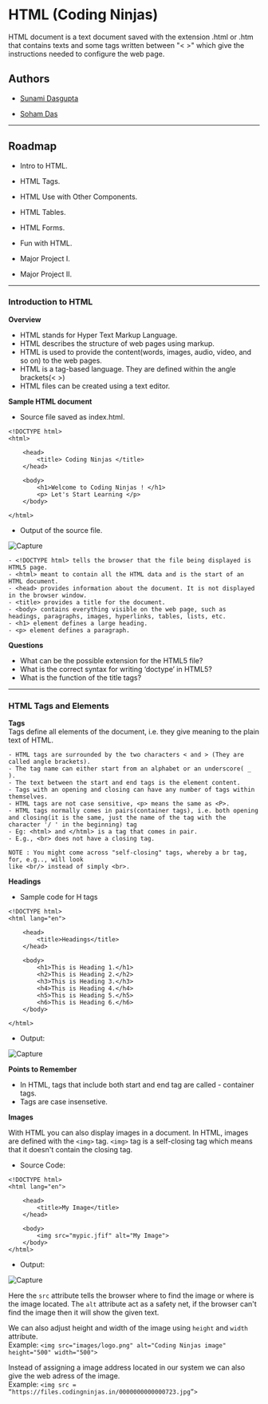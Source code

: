 
# HTML (Coding Ninjas)



HTML document is a text document saved with the extension .html or .htm that
contains texts and some tags written between "< >" which give the instructions needed
to configure the web page.

## Authors

- [Sunami Dasgupta](https://www.github.com/Sunami09)

- [Soham Das](https://github.com/fatemaker254)



-----------------------------------------------------------------




## Roadmap

- Intro to HTML.

- HTML Tags.

- HTML Use with Other Components.

- HTML Tables.

- HTML Forms.

- Fun with HTML.

- Major Project I.

- Major Project II.


---------------------------------------------------------------------------------------

### Introduction to HTML

**Overview**
- HTML stands for Hyper Text Markup Language.
- HTML describes the structure of web pages using markup.
- HTML is used to provide the content(words, images, audio, video, and so on) to the web pages.
- HTML is a tag-based language. They are defined within the angle brackets(< >)
- HTML files can be created using a text editor.

**Sample HTML document**

- Source file saved as index.html.

``` 
<!DOCTYPE html>
<html>

    <head>
        <title> Coding Ninjas </title>
    </head>

    <body>
        <h1>Welcome to Coding Ninjas ! </h1>
        <p> Let's Start Learning </p>
    </body>

</html>
```
- Output of the source file.

![Capture](https://user-images.githubusercontent.com/66564001/157053285-6ab83565-aaff-48de-9107-7876be4d5b4e.PNG)
```
- <!DOCTYPE html> tells the browser that the file being displayed is HTML5 page.
- <html> meant to contain all the HTML data and is the start of an HTML document.
- <head> provides information about the document. It is not displayed in the browser window.
- <title> provides a title for the document.
- <body> contains everything visible on the web page, such as headings, paragraphs, images, hyperlinks, tables, lists, etc.
- <h1> element defines a large heading.
- <p> element defines a paragraph.
```

**Questions**
- What can be the possible extension for the HTML5 file?
- What is the correct syntax for writing ‘doctype’ in HTML5?
- What is the function of the title tags?

----------------------------------------------------

### HTML Tags and Elements

**Tags**\
Tags define all elements of the document, i.e. they give meaning to the plain
text of HTML.
```
- HTML tags are surrounded by the two characters < and > (They are called angle brackets).
- The tag name can either start from an alphabet or an underscore( _ ).
- The text between the start and end tags is the element content.
- Tags with an opening and closing can have any number of tags within themselves.
- HTML tags are not case sensitive, <p> means the same as <P>.
- HTML tags normally comes in pairs(container tags), i.e. both opening and closing(it is the same, just the name of the tag with the character '/ ' in the beginning) tag
- Eg: <html> and </html> is a tag that comes in pair.
- E.g., <br> does not have a closing tag.

NOTE : You might come across "self-closing" tags, whereby a br tag, for, e.g.., will look
like <br/> instead of simply <br>.
```

**Headings**
- Sample code for H tags

```
<!DOCTYPE html>
<html lang="en">

    <head>
        <title>Headings</title>
    </head>

    <body>
        <h1>This is Heading 1.</h1>
        <h2>This is Heading 2.</h2>
        <h3>This is Heading 3.</h3>
        <h4>This is Heading 4.</h4>
        <h5>This is Heading 5.</h5>
        <h6>This is Heading 6.</h6>
    </body>

</html>

```



- Output:

![Capture](https://user-images.githubusercontent.com/66564001/157067157-5686c734-557c-484f-af37-67b58588a730.PNG)

**Points to Remember**
- In HTML, tags that include both start and end tag are called - container tags.
- Tags are case insensetive.

**Images**

With HTML you can also display images in a document. In HTML, images are defined
with the `<img>` tag. `<img>` tag is a self-closing tag which means that it doesn't contain the closing
tag.

- Source Code:
```
<!DOCTYPE html>
<html lang="en">

    <head>
        <title>My Image</title>
    </head>

    <body>
        <img src="mypic.jfif" alt="My Image">
    </body>
</html>

```
- Output:

![Capture](https://user-images.githubusercontent.com/66564001/157243695-09445c9b-188e-4ce0-8109-d0e75ed88e78.PNG)


Here the `src` attribute tells the browser where to find the image or where is the image located. The `alt` attribute act as a safety net, if the browser can't find the image then it will show the given text.

We can also adjust height and width of the image using `height` and `width` attribute.\
Example: `<img src="images/logo.png" alt="Coding Ninjas image" height="500" width="500">`

Instead of assigning a image address located in our system we can also give the web adress of the image.\
Example: `<img src = “https://files.codingninjas.in/0000000000000723.jpg”>`


